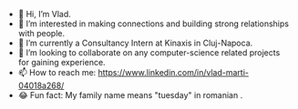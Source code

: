 - 👋 Hi, I’m Vlad.
- 👀 I’m interested in making connections and building strong relationships with people.
- 🌱 I’m currently a Consultancy Intern at Kinaxis in Cluj-Napoca.
- 💞️ I’m looking to collaborate on any computer-science related projects for gaining experience.
- 📫 How to reach me: https://www.linkedin.com/in/vlad-marti-04018a268/
- 😂 Fun fact: My family name means "tuesday" in romanian .

<!---
martinicolaevlad/martinicolaevlad is a ✨ special ✨ repository because its `README.md` (this file) appears on your GitHub profile.
You can click the Preview link to take a look at your changes.
--->
